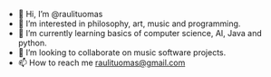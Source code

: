 - 👋 Hi, I’m @raulituomas
- 👀 I’m interested in philosophy, art, music and programming.
- 🌱 I’m currently learning basics of computer science, AI, Java and python.
- 💞️ I’m looking to collaborate on music software projects.
- 📫 How to reach me raulituomas@gmail.com

<!---
raulituomas/raulituomas is a ✨ special ✨ repository because its `README.md` (this file) appears on your GitHub profile.
You can click the Preview link to take a look at your changes.
--->
